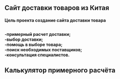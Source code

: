 <h2> Сайт доставки товаров из Китая</h2>
<h4> Цель проекта  создание сайта доставки товара</h4>
<h2> 
<h4> -примерный расчет доставки;<br>-выбор доставки;<br>-помощь в выборе товара;<br>-поиск необходимых поставщиков;<br>-консультация специалистов.</h4>
<h2>Калькулятор примерного расчёта</h2>

